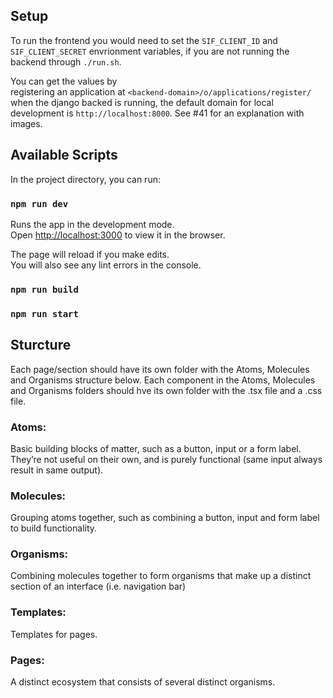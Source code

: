 ## Setup

To run the frontend you would need to set the `SIF_CLIENT_ID` and `SIF_CLIENT_SECRET` envrionment variables, if you are 
not running the backend through `./run.sh`. 

You can get the values by  
  registering an application at `<backend-domain>/o/applications/register/` when the django backed is running, the 
  default domain for local development is `http://localhost:8000`. See #41 for an explanation with images. 

## Available Scripts

In the project directory, you can run:

### `npm run dev`

Runs the app in the development mode.<br />
Open [http://localhost:3000](http://localhost:3000) to view it in the browser.

The page will reload if you make edits.<br />
You will also see any lint errors in the console.

### `npm run build`



### `npm run start`


## Sturcture

Each page/section should have its own folder with the Atoms, Molecules and Organisms structure below. Each component in the Atoms, Molecules and Organisms folders should hve its own folder with the .tsx file and a .css file.

### Atoms:

Basic building blocks of matter, such as a button, input or a form label. They’re not useful on their own, and is purely functional (same input always result in same output).

### Molecules:

Grouping atoms together, such as combining a button, input and form label to build functionality.

### Organisms:

Combining molecules together to form organisms that make up a distinct section of an interface (i.e. navigation bar)

### Templates:
Templates for pages.

### Pages:

A distinct ecosystem that consists of several distinct organisms.